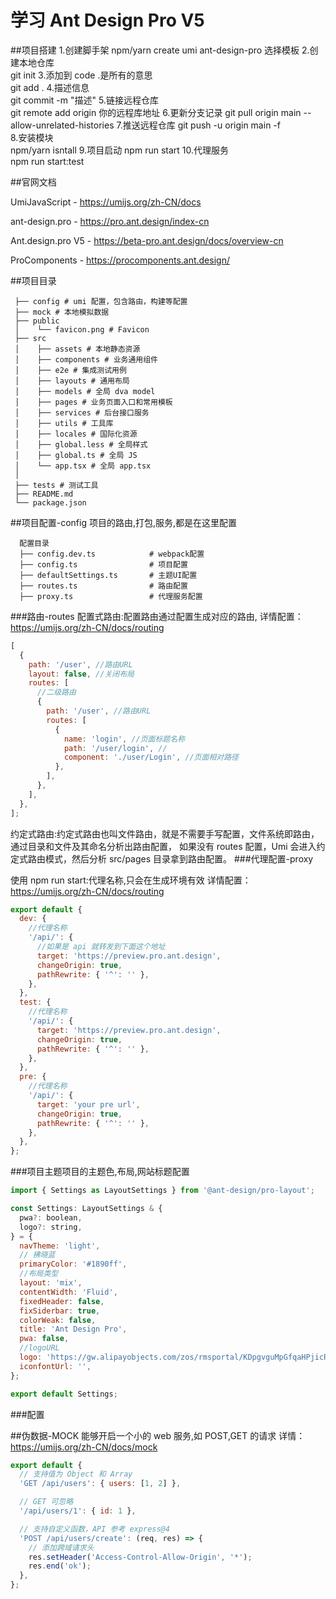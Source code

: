 # 学习 Ant Design Pro V5

##项目搭建 1.创建脚手架 npm/yarn create umi ant-design-pro 选择模板 2.创建本地仓库  
 git init 3.添加到 code .是所有的意思  
 git add . 4.描述信息  
 git commit -m "描述" 5.链接远程仓库  
 git remote add origin 你的远程库地址 6.更新分支记录 git pull origin main --allow-unrelated-histories 7.推送远程仓库 git push -u origin main -f  
 8.安装模块  
 npm/yarn isntall 9.项目启动 npm run start 10.代理服务  
 npm run start:test

##官网文档

UmiJavaScript - https://umijs.org/zh-CN/docs

ant-design.pro - https://pro.ant.design/index-cn

Ant.design.pro V5 - https://beta-pro.ant.design/docs/overview-cn

ProComponents - https://procomponents.ant.design/

##项目目录

     ├── config # umi 配置，包含路由，构建等配置
     ├── mock # 本地模拟数据
     ├── public
     │    └── favicon.png # Favicon
     ├── src
     │    ├── assets # 本地静态资源
     │    ├── components # 业务通用组件
     │    ├── e2e # 集成测试用例
     │    ├── layouts # 通用布局
     │    ├── models # 全局 dva model
     │    ├── pages # 业务页面入口和常用模板
     │    ├── services # 后台接口服务
     │    ├── utils # 工具库
     │    ├── locales # 国际化资源
     │    ├── global.less # 全局样式
     │    ├── global.ts # 全局 JS
     │    └── app.tsx # 全局 app.tsx
     │
     ├── tests # 测试工具
     ├── README.md
     └── package.json

##项目配置-config 项目的路由,打包,服务,都是在这里配置

      配置目录
      ├── config.dev.ts            # webpack配置
      ├── config.ts                # 项目配置
      ├── defaultSettings.ts       # 主题UI配置
      ├── routes.ts                # 路由配置
      ├── proxy.ts                 # 代理服务配置

###路由-routes 配置式路由:配置路由通过配置生成对应的路由, 详情配置：https://umijs.org/zh-CN/docs/routing

```js
[
  {
    path: '/user', //路由URL
    layout: false, //关闭布局
    routes: [
      //二级路由
      {
        path: '/user', //路由URL
        routes: [
          {
            name: 'login', //页面标题名称
            path: '/user/login', //
            component: './user/Login', //页面相对路径
          },
        ],
      },
    ],
  },
];
```

约定式路由:约定式路由也叫文件路由，就是不需要手写配置，文件系统即路由，通过目录和文件及其命名分析出路由配置， 如果没有 routes 配置，Umi 会进入约定式路由模式，然后分析 src/pages 目录拿到路由配置。 ###代理配置-proxy

使用 npm run start:代理名称,只会在生成环境有效 详情配置：https://umijs.org/zh-CN/docs/routing

```js
export default {
  dev: {
    //代理名称
    '/api/': {
      //如果是 api 就转发到下面这个地址
      target: 'https://preview.pro.ant.design',
      changeOrigin: true,
      pathRewrite: { '^': '' },
    },
  },
  test: {
    //代理名称
    '/api/': {
      target: 'https://preview.pro.ant.design',
      changeOrigin: true,
      pathRewrite: { '^': '' },
    },
  },
  pre: {
    //代理名称
    '/api/': {
      target: 'your pre url',
      changeOrigin: true,
      pathRewrite: { '^': '' },
    },
  },
};
```

###项目主题项目的主题色,布局,网站标题配置

```js
import { Settings as LayoutSettings } from '@ant-design/pro-layout';

const Settings: LayoutSettings & {
  pwa?: boolean,
  logo?: string,
} = {
  navTheme: 'light',
  // 拂晓蓝
  primaryColor: '#1890ff',
  //布局类型
  layout: 'mix',
  contentWidth: 'Fluid',
  fixedHeader: false,
  fixSiderbar: true,
  colorWeak: false,
  title: 'Ant Design Pro',
  pwa: false,
  //logoURL
  logo: 'https://gw.alipayobjects.com/zos/rmsportal/KDpgvguMpGfqaHPjicRK.svg',
  iconfontUrl: '',
};

export default Settings;
```

###配置

##伪数据-MOCK 能够开启一个小的 web 服务,如 POST,GET 的请求 详情：https://umijs.org/zh-CN/docs/mock

```js
export default {
  // 支持值为 Object 和 Array
  'GET /api/users': { users: [1, 2] },

  // GET 可忽略
  '/api/users/1': { id: 1 },

  // 支持自定义函数，API 参考 express@4
  'POST /api/users/create': (req, res) => {
    // 添加跨域请求头
    res.setHeader('Access-Control-Allow-Origin', '*');
    res.end('ok');
  },
};
```
